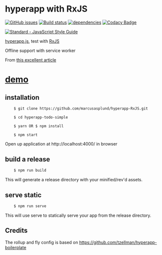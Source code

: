 # hyperapp with RxJS

[![GitHub issues](https://img.shields.io/github/issues/marcusasplund/hyperapp-RxJS.svg)](https://github.com/marcusasplund/hyperapp-RxJS/issues)
[![Build status](https://img.shields.io/travis/marcusasplund/hyperapp-RxJS.svg)](https://travis-ci.org/marcusasplund/hyperapp-RxJS)
[![dependencies](https://img.shields.io/david/marcusasplund/hyperapp-RxJS.svg)](https://david-dm.org/marcusasplund/hyperapp-RxJS)
[![Codacy Badge](https://api.codacy.com/project/badge/Grade/2f1636aa184449439ed07ab0f850444b)](https://www.codacy.com/app/marcusasplund/hyperapp-RxJS?utm_source=github.com&amp;utm_medium=referral&amp;utm_content=marcusasplund/hyperapp-RxJS&amp;utm_campaign=Badge_Grade)

[![Standard - JavaScript Style Guide](https://cdn.rawgit.com/feross/standard/master/badge.svg)](https://github.com/feross/standard)

[hyperapp.js](https://github.com/hyperapp/hyperapp), test with [RxJS](https://github.com/Reactive-Extensions/RxJS)

Offline support with service worker

From [this excellent article](https://glebbahmutov.com/blog/pure-programming-with-hyper-app/)

# [demo](https://pap.as/hyperapp/RxJS/)


## installation

````bash
    $ git clone https://github.com/marcusasplund/hyperapp-RxJS.git

    $ cd hyperapp-todo-simple

    $ yarn OR $ npm install

    $ npm start
````

Open up application at http://localhost:4000/ in browser

## build a release

````bash
    $ npm run build

````
This will generate a release directory with your minified/rev'd assets.


## serve static

````bash
    $ npm run serve

````

This will use serve to statically serve your app from the release directory.

## Credits

The rollup and fly config is based on https://github.com/tzellman/hyperapp-boilerplate
